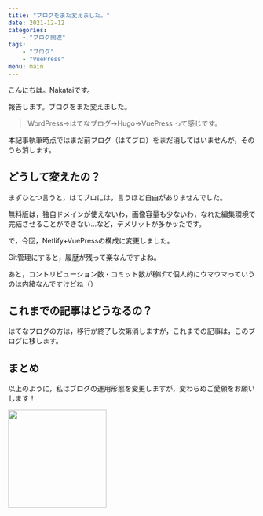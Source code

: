 ```yaml
---
title: "ブログをまた変えました。"
date: 2021-12-12
categories: 
    - "ブログ関連"
tags: 
    - "ブログ"
    - "VuePress"
menu: main
---
```


<!--more-->
こんにちは。Nakataiです。

報告します。ブログをまた変えました。

> WordPress→はてなブログ→Hugo→VuePress
って感じです。

本記事執筆時点ではまだ前ブログ（はてブロ）をまだ消してはいませんが，そのうち消します。

## どうして変えたの？

まずひとつ言うと，はてブロには，言うほど自由がありませんでした。

無料版は，独自ドメインが使えないわ，画像容量も少ないわ，なれた編集環境で完結させることができない...など，デメリットが多かッたです。

で，今回，Netlify+VuePressの構成に変更しました。

Git管理にすると，履歴が残って楽なんですよね。

あと，コントリビューション数・コミット数が稼げて個人的にウマウマっていうのは内緒なんですけどね（）

## これまでの記事はどうなるの？

はてなブログの方は，移行が終了し次第消しますが，これまでの記事は，このブログに移します。

## まとめ

以上のように，私はブログの運用形態を変更しますが，変わらぬご愛願をお願いします！

<img src="https://cdn.nakatai.ga/img/sign.webp" width="200">

<Disqus>
